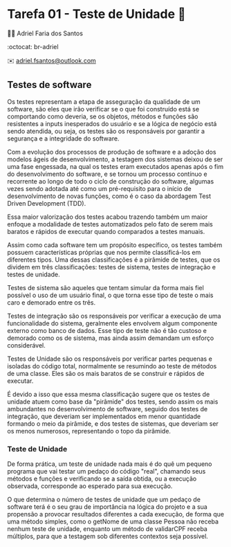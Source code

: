 # Tarefa 01 - Teste de Unidade :test_tube:

:man_technologist: Adriel Faria dos Santos

:octocat: br-adriel

:envelope: adriel.fsantos@outlook.com

## Testes de software

Os testes representam a etapa de asseguração da qualidade de um software,
são eles que irão verificar se o que foi construído está se comportando como
deveria, se os objetos, métodos e funções são resistentes a inputs inesperados
do usuário e se a lógica de negócio está sendo atendida, ou seja, os testes
são os responsáveis por garantir a segurança e a integridade do software.

Com a evolução dos processos de produção de software e a adoção dos modelos
ágeis de desenvolvimento, a testagem dos sistemas deixou de ser uma fase
engessada, na qual os testes eram executados apenas após o fim do
desenvolvimento do software, e se tornou um processo contínuo e recorrente
ao longo de todo o ciclo de construção do software, algumas vezes sendo
adotada até como um pré-requisito para o início de desenvolvimento de
novas funções, como é o caso da abordagem Test Driven Development (TDD).

Essa maior valorização dos testes acabou trazendo também um maior enfoque
a modalidade de testes automatizados pelo fato de serem mais baratos e
rápidos de executar quando comparados a testes manuais.

Assim como cada software tem um propósito específico, os testes também
possuem características próprias que nos permite classificá-los em diferentes
tipos. Uma dessas classificações é a pirâmide de testes, que os dividem em
três classificações: testes de sistema, testes de integração e testes de unidade.

Testes de sistema são aqueles que tentam simular da forma mais fiel possível
o uso de um usuário final, o que torna esse tipo de teste o mais caro e demorado
entre os três.

Testes de integração são os responsáveis por verificar a execução de uma
funcionalidade do sistema, geralmente eles envolvem algum componente externo
como banco de dados. Esse tipo de teste não é tão custoso e demorado como os
de sistema, mas ainda assim demandam um esforço considerável.

Testes de Unidade são os responsáveis por verificar partes pequenas e isoladas
do código total, normalmente se resumindo ao teste de métodos de uma classe. Eles
são os mais baratos de se construir e rápidos de executar.

É devido a isso que essa mesma classificação sugere que os testes de unidade
atuem como base da "pirâmide" dos testes, sendo assim os mais ambundantes no
desenvolvimento de software, seguido dos testes de integração, que deveriam
ser implementados em menor quantidade formando o meio da pirâmide, e dos 
testes de sistemas, que deveriam ser os menos numerosos, representando o topo
da pirâmide.

### Teste de Unidade

De forma prática, um teste de unidade nada mais é do quê um pequeno programa
que vai testar um pedaço do código "real", chamando seus métodos e funções
e verificando se a saída obtida, ou a execução observada, corresponde ao esperado
para sua execução.

O que determina o número de testes de unidade que um pedaço de software terá
é o seu grau de importância na lógica do projeto e a sua propensão a provocar
resultados diferentes a cada execução, de forma que uma método simples, como o
getNome de uma classe Pessoa não receba nenhum teste de unidade, enquanto um
método de validarCPF receba múltiplos, para que a testagem sob diferentes
contextos seja possível.
